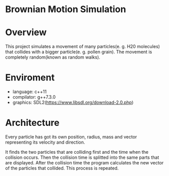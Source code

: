 # Brownian Motion Simulation
# Overview
This project simulates a movement of many particles(e. g. H20 molecules) that collides with a bigger particle(e. g. pollen grain). The movement is completely random(known as random walks).

# Enviroment
- language: c++11
- compilator: g++7.3.0
- graphics: SDL2(https://www.libsdl.org/download-2.0.php)

# Architecture
Every particle has got its own position, radius, mass and vector representing its velocity and direction.

It finds the two particles that are colliding first and the time when the collision occurs. Then the collision time is splitted into the same parts that are displayed. After the collision time the program calculates the new vector of the particles that collided. This process is repeated.
